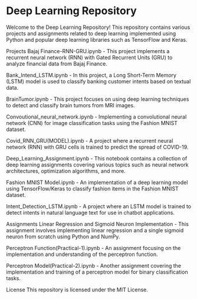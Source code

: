 # Deep Learning Repository

Welcome to the Deep Learning Repository! This repository contains various projects and assignments related to deep learning implemented using Python and popular deep learning libraries such as TensorFlow and Keras.

Projects
Bajaj Finance-RNN-GRU.ipynb - This project implements a recurrent neural network (RNN) with Gated Recurrent Units (GRU) to analyze financial data from Bajaj Finance.

Bank_Intend_LSTM.ipynb - In this project, a Long Short-Term Memory (LSTM) model is used to classify banking customer intents based on textual data.

BrainTumor.ipynb - This project focuses on using deep learning techniques to detect and classify brain tumors from MRI images.

Convoutional_neural_network.ipynb - Implementing a convolutional neural network (CNN) for image classification tasks using the Fashion MNIST dataset.

Covid_RNN_GRU(MODEL).ipynb - A project where a recurrent neural network (RNN) with GRU cells is trained to predict the spread of COVID-19.

Deep_Learning_Assignment.ipynb - This notebook contains a collection of deep learning assignments covering various topics such as neural network architectures, optimization algorithms, and more.

Fashion MNIST Model.ipynb - An implementation of a deep learning model using TensorFlow/Keras to classify fashion items in the Fashion MNIST dataset.

Intent_Detection_LSTM.ipynb - A project where an LSTM model is trained to detect intents in natural language text for use in chatbot applications.

Assignments
Linear Regression and Sigmoid Neuron Implementation - This assignment involves implementing linear regression and a single sigmoid neuron from scratch using Python and NumPy.

Perceptron Function(Practical-1).ipynb - An assignment focusing on the implementation and understanding of the perceptron function.

Perceptron Model(Practical-2).ipynb - Another assignment covering the implementation and training of a perceptron model for binary classification tasks.

License
This repository is licensed under the MIT License.
